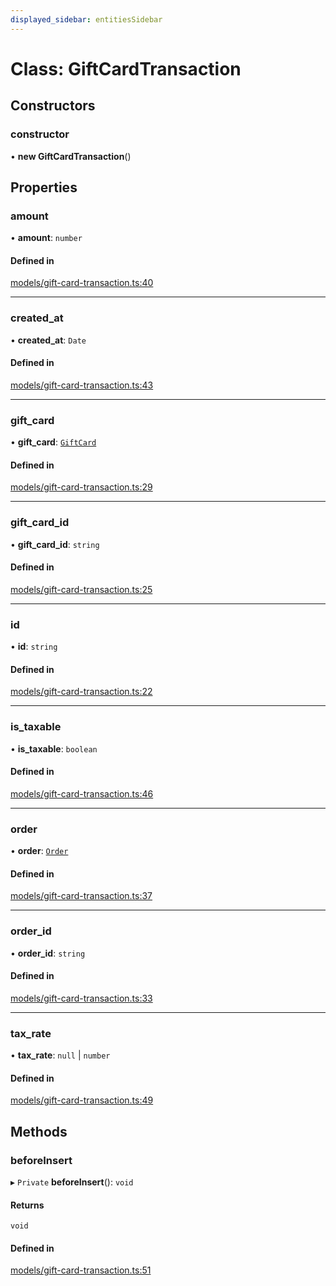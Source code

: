 ```yaml
---
displayed_sidebar: entitiesSidebar
---
```


# Class: GiftCardTransaction

## Constructors

### constructor

• **new GiftCardTransaction**()

## Properties

### amount

• **amount**: `number`

#### Defined in

[models/gift-card-transaction.ts:40](https://github.com/srindom/medusa/blob/c66e9080/packages/medusa/src/models/gift-card-transaction.ts#L40)

___

### created\_at

• **created\_at**: `Date`

#### Defined in

[models/gift-card-transaction.ts:43](https://github.com/srindom/medusa/blob/c66e9080/packages/medusa/src/models/gift-card-transaction.ts#L43)

___

### gift\_card

• **gift\_card**: [`GiftCard`](GiftCard.md)

#### Defined in

[models/gift-card-transaction.ts:29](https://github.com/srindom/medusa/blob/c66e9080/packages/medusa/src/models/gift-card-transaction.ts#L29)

___

### gift\_card\_id

• **gift\_card\_id**: `string`

#### Defined in

[models/gift-card-transaction.ts:25](https://github.com/srindom/medusa/blob/c66e9080/packages/medusa/src/models/gift-card-transaction.ts#L25)

___

### id

• **id**: `string`

#### Defined in

[models/gift-card-transaction.ts:22](https://github.com/srindom/medusa/blob/c66e9080/packages/medusa/src/models/gift-card-transaction.ts#L22)

___

### is\_taxable

• **is\_taxable**: `boolean`

#### Defined in

[models/gift-card-transaction.ts:46](https://github.com/srindom/medusa/blob/c66e9080/packages/medusa/src/models/gift-card-transaction.ts#L46)

___

### order

• **order**: [`Order`](Order.md)

#### Defined in

[models/gift-card-transaction.ts:37](https://github.com/srindom/medusa/blob/c66e9080/packages/medusa/src/models/gift-card-transaction.ts#L37)

___

### order\_id

• **order\_id**: `string`

#### Defined in

[models/gift-card-transaction.ts:33](https://github.com/srindom/medusa/blob/c66e9080/packages/medusa/src/models/gift-card-transaction.ts#L33)

___

### tax\_rate

• **tax\_rate**: ``null`` \| `number`

#### Defined in

[models/gift-card-transaction.ts:49](https://github.com/srindom/medusa/blob/c66e9080/packages/medusa/src/models/gift-card-transaction.ts#L49)

## Methods

### beforeInsert

▸ `Private` **beforeInsert**(): `void`

#### Returns

`void`

#### Defined in

[models/gift-card-transaction.ts:51](https://github.com/srindom/medusa/blob/c66e9080/packages/medusa/src/models/gift-card-transaction.ts#L51)
